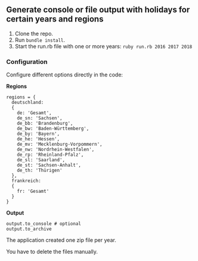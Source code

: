 ## Generate console or file output with holidays for certain years and regions

1. Clone the repo.
2. Run `bundle install`.
3. Start the run.rb file with one or more years:
   ```ruby run.rb 2016 2017 2018```

### Configuration

Configure different options directly in the code:

**Regions**

```
regions = {
  deutschland:
  {
    de: 'Gesamt',
    de_sn: 'Sachsen',
    de_bb: 'Brandenburg',
    de_bw: 'Baden-Württemberg',
    de_by: 'Bayern',
    de_he: 'Hessen',
    de_mv: 'Mecklenburg-Vorpommern',
    de_nw: 'Nordrhein-Westfalen',
    de_rp: 'Rheinland-Pfalz',
    de_sl: 'Saarland',
    de_st: 'Sachsen-Anhalt',
    de_th: 'Thürigen'
  },
  frankreich:
  {
    fr: 'Gesamt'
  }
}
```

**Output**

```
output.to_console # optional
output.to_archive
```

The application created one zip file per year. 

You have to delete the files manually.

